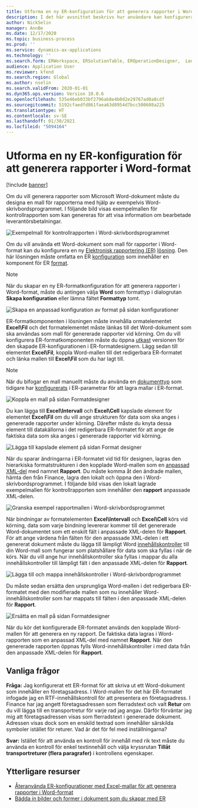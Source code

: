 ```yaml
---
title: Utforma en ny ER-konfiguration för att generera rapporter i Word-format
description: I det här avsnittet beskrivs hur användare kan konfigurera ett nytt ER-format (elektronisk rapportering) för att generera rapporter som Microsoft Word-dokument.
author: NickSelin
manager: AnnBe
ms.date: 12/17/2020
ms.topic: business-process
ms.prod: ''
ms.service: dynamics-ax-applications
ms.technology: ''
ms.search.form: ERWorkspace, ERSolutionTable, EROperationDesigner,  LedgerJournalTable, LedgerJournalTransVendPaym
audience: Application User
ms.reviewer: kfend
ms.search.region: Global
ms.author: nselin
ms.search.validFrom: 2020-01-01
ms.dyn365.ops.version: Version 10.0.6
ms.openlocfilehash: 535e46eb033bf2796ab8e4b0d2e29767ad0a8cdf
ms.sourcegitcommit: 5192cfaedfd861faea63d8954d7bcc500608a225
ms.translationtype: HT
ms.contentlocale: sv-SE
ms.lasthandoff: 01/30/2021
ms.locfileid: "5094164"
---
```

# <a name="design-a-new-er-configuration-to-generate-reports-in-word-format"></a>Utforma en ny ER-konfiguration för att generera rapporter i Word-format

[!include [banner](../includes/banner.md)]

Om du vill generera rapporter som Microsoft Word-dokument måste du designa en mall för rapporterna med hjälp av exempelvis Word-skrivbordsprogrammet. I följande bild visas exempelmallen för kontrollrapporten som kan genereras för att visa information om bearbetade leverantörsbetalningar.

![Exempelmall för kontrollrapporten i Word-skrivbordsprogrammet](./media/er-design-configuration-word-image1.png)

Om du vill använda ett Word-dokument som mall för rapporter i Word-format kan du konfigurera en ny [Elektronisk rapportering (ER)](general-electronic-reporting.md) [lösning](er-quick-start1-new-solution.md). Den här lösningen måste omfatta en ER [konfiguration](general-electronic-reporting.md#Configuration) som innehåller en komponent för ER [format](general-electronic-reporting.md#FormatComponentOutbound).

> [!NOTE]
> När du skapar en ny ER-formatkonfiguration för att generera rapporter i Word-format, måste du antingen välja **Word** som formattyp i dialogrutan **Skapa konfiguration** eller lämna fältet **Formattyp** tomt.

![Skapa en anpassad konfiguration av format på sidan konfigurationer](./media/er-design-configuration-word-image2.gif)

ER-formatkomponenten i lösningen måste innehålla ormatelementet **Excel\\Fil** och det formatelementet måste länkas till det Word-dokument som ska användas som mall för genererade rapporter vid körning. Om du vill konfigurera ER-formatkomponenten måste du öppna [utkast](general-electronic-reporting.md#component-versioning) versionen för den skapade ER-konfigurationen i ER-formatdesignern. Lägg sedan till elementet **Excel\\Fil**, koppla Word-mallen till det redigerbara ER-formatet och länka mallen till **Excel\\Fil** som du har lagt till.

> [!NOTE]
> När du bifogar en mall manuellt måste du använda en [dokumenttyp](https://docs.microsoft.com/dynamics365/fin-ops-core/fin-ops/organization-administration/configure-document-management#configure-document-types) som tidigare har [konfigurerats](electronic-reporting-er-configure-parameters.md#parameters-to-manage-documents) i ER-parametrar för att lagra mallar i ER-format.

![Koppla en mall på sidan Formatdesigner](./media/er-design-configuration-word-image3.gif)

Du kan lägga till **Excel\\Intervall** och **Excel\\Cell** kapslade element för elementet **Excel\\Fil** om du vill ange strukturen för data som ska anges i genererade rapporter under körning. Därefter måste du knyta dessa element till datakällorna i det redigerbara ER-formatet för att ange de faktiska data som ska anges i genererade rapporter vid körning.

![Lägga till kapslade element på sidan Format designer](./media/er-design-configuration-word-image4.gif)

När du sparar ändringarna i ER-formatet vid tid för designen, lagras den hierarkiska formatstrukturen i den kopplade Word-mallen som en [anpassad XML-del](https://docs.microsoft.com/visualstudio/vsto/custom-xml-parts-overview?view=vs-2019) med namnet **Rapport**. Du måste komma åt den ändrade mallen, hämta den från Finance, lagra den lokalt och öppna den i Word-skrivbordsprogrammet. I följande bild visas den lokalt lagrade exempelmallen för kontrollrapporten som innehåller den **rapport** anpassade XML-delen.

![Granska exempel rapportmallen i Word-skrivbordsprogrammet](./media/er-design-configuration-word-image5.gif)

När bindningar av formatelementen **Excel\\Intervall** och **Excel\\Cell** körs vid körning, data som varje bindning levererar kommer till det genererade Word-dokumentet som ett enskilt fält i anpassade XML-delen för **Rapport**. För att ange värdena från fälten för den anpassade XML-delen i ett genererat dokument måste du lägga till lämpligt Word [innehållskontroller](https://docs.microsoft.com/office/client-developer/word/content-controls-in-word) till din Word-mall som fungerar som platshållare för data som ska fyllas i när de körs. När du vill ange hur innehållskontroller ska fyllas i mappar du alla innehållskontroller till lämpligt fält i den anpassade XML-delen för **Rapport**.

![Lägga till och mappa innehållskontroller i Word-skrivbordprogrammet](./media/er-design-configuration-word-image6.gif)

Du måste sedan ersätta den ursprungliga Word-mallen i det redigerbara ER-formatet med den modifierade mallen som nu innehåller Word-innehållskontroller som har mappats till fälten i den anpassade XML-delen för **Rapport**.

![Ersätta en mall på sidan Formatdesigner](./media/er-design-configuration-word-image7.gif)

När du kör det konfigurerade ER-formatet används den kopplade Word-mallen för att generera en ny rapport. De faktiska data lagras i Word-rapporten som en anpassad XML-del med namnet **Rapport**. När den genererade rapporten öppnas fylls Word-innehållskontroller i med data från den anpassade XML-delen för **Rapport**.

## <a name="frequently-asked-questions"></a>Vanliga frågor

**Fråga:** Jag konfigurerat ett ER-format för att skriva ut ett Word-dokument som innehåller en företagsadress. I Word-mallen för det här ER-formatet infogade jag en RTF-innehållskontroll för att presentera en företagsadress. I Finance har jag angett företagsadressen som flerradstext och valt **Retur** om du vill lägga till en transportretur för varje rad jag angav. Därför förväntar jag mig att företagsadressen visas som flerradstext i genererade dokument. Adressen visas dock som en enskild textrad som innehåller särskilda symboler istället för returer. Vad är det för fel med inställningarna?

**Svar:** Istället för att använda en kontroll för innehåll med rik text måste du använda en kontroll för enkel textinnehåll och välja kryssrutan **Tillåt transportreturer (flera paragrafer)** i kontrollens egenskaper.

## <a name="additional-resources"></a>Ytterligare resurser

- [Återanvända ER-konfigurationer med Excel-mallar för att generera rapporter i Word-format](./tasks/er-design-configuration-word-2016-11.md)
- [Bädda in bilder och former i dokument som du skapar med ER](electronic-reporting-embed-images-shapes.md#embed-an-image-in-a-word-document)
